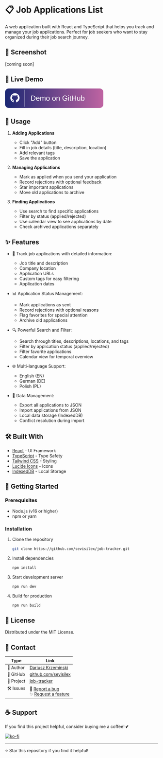 # 📋 Job Applications List

A web application built with React and TypeScript that helps you track and manage your job applications. Perfect for job seekers who want to stay organized during their job search journey.

## 📸 Screenshot

<!-- ![Job Applications List](/docs/images/screenshot.jpg) -->
[coming soon]

## 🚀 Live Demo

[![Open on GitHub Pages](/docs/buttons/github-demo.svg)](https://sevisilex.github.io/job-tracker/)

## 📖 Usage

1. **Adding Applications**
   - Click "Add" button
   - Fill in job details (title, description, location)
   - Add relevant tags
   - Save the application

2. **Managing Applications**
   - Mark as applied when you send your application
   - Record rejections with optional feedback
   - Star important applications
   - Move old applications to archive

3. **Finding Applications**
   - Use search to find specific applications
   - Filter by status (applied/rejected)
   - Use calendar view to see applications by date
   - Check archived applications separately

## ✨ Features

- 📝 Track job applications with detailed information:
  - Job title and description
  - Company location
  - Application URLs
  - Custom tags for easy filtering
  - Application dates

- 📊 Application Status Management:
  - Mark applications as sent
  - Record rejections with optional reasons
  - Flag favorites for special attention
  - Archive old applications

- 🔍 Powerful Search and Filter:
  - Search through titles, descriptions, locations, and tags
  - Filter by application status (applied/rejected)
  - Filter favorite applications
  - Calendar view for temporal overview

- 🌐 Multi-language Support:
  - English (EN)
  - German (DE)
  - Polish (PL)

- 💾 Data Management:
  - Export all applications to JSON
  - Import applications from JSON
  - Local data storage (IndexedDB)
  - Conflict resolution during import

## 🛠️ Built With

- [React](https://reactjs.org/) - UI Framework
- [TypeScript](https://www.typescriptlang.org/) - Type Safety
- [Tailwind CSS](https://tailwindcss.com/) - Styling
- [Lucide Icons](https://lucide.dev/) - Icons
- [IndexedDB](https://developer.mozilla.org/en-US/docs/Web/API/IndexedDB_API) - Local Storage

## 🚀 Getting Started

### Prerequisites

- Node.js (v16 or higher)
- npm or yarn

### Installation

1. Clone the repository
   ```sh
   git clone https://github.com/sevisilex/job-tracker.git
   ```

2. Install dependencies
   ```sh
   npm install
   ```

3. Start development server
   ```sh
   npm run dev
   ```

4. Build for production
   ```sh
   npm run build
   ```

## 📝 License

Distributed under the MIT License.

## 📧 Contact

| Type              | Link                                                                                                                                                         |
| ----------------- | ------------------------------------------------------------------------------------------------------------------------------------------------------------ |
| 👤 Author         | [Dariusz Krzeminski](mailto:2440034+sevisilex@users.noreply.github.com)                                                                                      |
| 📂 GitHub         | [github.com/sevisilex](https://github.com/sevisilex)                                                                                                         |
| 🔗 Project        | [job-tracker](https://github.com/sevisilex/job-tracker)                                                                                        |
| 🛠️ Issues<br><br> | 🐛 [Report a bug](https://github.com/sevisilex/job-tracker/issues)<br> ✨ [Request a feature](https://github.com/sevisilex/job-tracker/issues) |


## ☕ Support

If you find this project helpful, consider buying me a coffee! 💕

[![ko-fi](https://ko-fi.com/img/githubbutton_sm.svg)](https://ko-fi.com/svslx)

---

⭐️ Star this repository if you find it helpful!